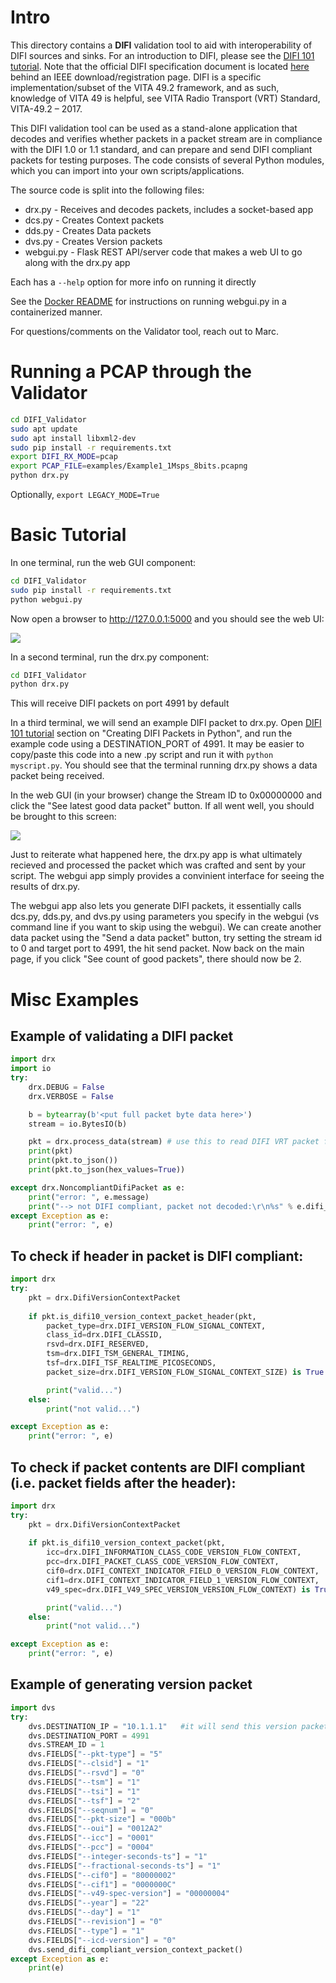 # Intro

This directory contains a **DIFI** validation tool to aid with interoperability of DIFI sources and sinks.  For an introduction to DIFI, please see the [DIFI 101 tutorial](https://github.com/DIFI-Consortium/DIFI-Certification/blob/main/DIFI_101_Tutorial.md).  Note that the official DIFI specification document is located [here](https://dificonsortium.org/standards/) behind an IEEE download/registration page.  DIFI is a specific implementation/subset of the VITA 49.2 framework, and as such, knowledge of VITA 49 is helpful, see VITA Radio Transport (VRT) Standard, VITA-49.2 – 2017.

This DIFI validation tool can be used as a stand-alone application that decodes and verifies whether packets in a packet stream are in compliance with the DIFI 1.0 or 1.1 standard, and can prepare and send DIFI compliant packets for testing purposes. The code consists of several Python modules, which you can import into your own scripts/applications.

The source code is split into the following files:

- drx.py - Receives and decodes packets, includes a socket-based app
- dcs.py - Creates Context packets
- dds.py - Creates Data packets
- dvs.py - Creates Version packets
- webgui.py - Flask REST API/server code that makes a web UI to go along with the drx.py app

Each has a `--help` option for more info on running it directly

See the [Docker README](docker/README.md) for instructions on running webgui.py in a containerized manner.

For questions/comments on the Validator tool, reach out to Marc.

# Running a PCAP through the Validator

```bash
cd DIFI_Validator
sudo apt update
sudo apt install libxml2-dev
sudo pip install -r requirements.txt
export DIFI_RX_MODE=pcap
export PCAP_FILE=examples/Example1_1Msps_8bits.pcapng
python drx.py
```

Optionally, `export LEGACY_MODE=True`

# Basic Tutorial

In one terminal, run the web GUI component:

```bash
cd DIFI_Validator
sudo pip install -r requirements.txt
python webgui.py
```

Now open a browser to http://127.0.0.1:5000 and you should see the web UI:

![](../images/difi_validator.png)

In a second terminal, run the drx.py component:

```bash
cd DIFI_Validator
python drx.py
```

This will receive DIFI packets on port 4991 by default

In a third terminal, we will send an example DIFI packet to drx.py.  Open [DIFI 101 tutorial](../DIFI_101_Tutorial.md#Creating_DIFI_Packets_in_Python) section on "Creating DIFI Packets in Python", and run the example code using a DESTINATION_PORT of 4991.  It may be easier to copy/paste this code into a new .py script and run it with `python myscript.py`.  You should see that the terminal running drx.py shows a data packet being received.

In the web GUI (in your browser) change the Stream ID to 0x00000000 and click the "See latest good data packet" button.  If all went well, you should be brought to this screen:

![](../images/good_data_packet.png)

Just to reiterate what happened here, the drx.py app is what ultimately recieved and processed the packet which was crafted and sent by your script.  The webgui app simply provides a convinient interface for seeing the results of drx.py.

The webgui app also lets you generate DIFI packets, it essentially calls dcs.py, dds.py, and dvs.py using parameters you specify in the webgui (vs command line if you want to skip using the webgui).  We can create another data packet using the "Send a data packet" button, try setting the stream id to 0 and target port to 4991, the hit send packet.  Now back on the main page, if you click "See count of good packets", there should now be 2.

# Misc Examples

## Example of validating a DIFI packet

```Python
import drx
import io
try:
    drx.DEBUG = False
    drx.VERBOSE = False

    b = bytearray(b'<put full packet byte data here>')
    stream = io.BytesIO(b)

    pkt = drx.process_data(stream) # use this to read DIFI VRT packet from byte stream (can be any packet type)
    print(pkt)
    print(pkt.to_json())
    print(pkt.to_json(hex_values=True))

except drx.NoncompliantDifiPacket as e:
    print("error: ", e.message)
    print("--> not DIFI compliant, packet not decoded:\r\n%s" % e.difi_info.to_json())
except Exception as e:
    print("error: ", e)

```

## To check if header in packet is DIFI compliant:

```Python
import drx
try:
    pkt = drx.DifiVersionContextPacket
    
    if pkt.is_difi10_version_context_packet_header(pkt,
        packet_type=drx.DIFI_VERSION_FLOW_SIGNAL_CONTEXT,
        class_id=drx.DIFI_CLASSID,
        rsvd=drx.DIFI_RESERVED,
        tsm=drx.DIFI_TSM_GENERAL_TIMING,
        tsf=drx.DIFI_TSF_REALTIME_PICOSECONDS,
        packet_size=drx.DIFI_VERSION_FLOW_SIGNAL_CONTEXT_SIZE) is True:

        print("valid...")
    else:
        print("not valid...")

except Exception as e:
    print("error: ", e)
```

## To check if packet contents are DIFI compliant (i.e. packet fields after the header):
```Python
import drx
try:
    pkt = drx.DifiVersionContextPacket
    
    if pkt.is_difi10_version_context_packet(pkt,
        icc=drx.DIFI_INFORMATION_CLASS_CODE_VERSION_FLOW_CONTEXT,
        pcc=drx.DIFI_PACKET_CLASS_CODE_VERSION_FLOW_CONTEXT,
        cif0=drx.DIFI_CONTEXT_INDICATOR_FIELD_0_VERSION_FLOW_CONTEXT,
        cif1=drx.DIFI_CONTEXT_INDICATOR_FIELD_1_VERSION_FLOW_CONTEXT,
        v49_spec=drx.DIFI_V49_SPEC_VERSION_VERSION_FLOW_CONTEXT) is True:

        print("valid...")
    else:
        print("not valid...")

except Exception as e:
    print("error: ", e)
```

## Example of generating version packet

```Python
import dvs
try:
    dvs.DESTINATION_IP = "10.1.1.1"   #it will send this version packet to this destination server address
    dvs.DESTINATION_PORT = 4991
    dvs.STREAM_ID = 1
    dvs.FIELDS["--pkt-type"] = "5"
    dvs.FIELDS["--clsid"] = "1"
    dvs.FIELDS["--rsvd"] = "0"
    dvs.FIELDS["--tsm"] = "1"
    dvs.FIELDS["--tsi"] = "1"
    dvs.FIELDS["--tsf"] = "2"
    dvs.FIELDS["--seqnum"] = "0"
    dvs.FIELDS["--pkt-size"] = "000b"
    dvs.FIELDS["--oui"] = "0012A2"
    dvs.FIELDS["--icc"] = "0001"
    dvs.FIELDS["--pcc"] = "0004"
    dvs.FIELDS["--integer-seconds-ts"] = "1"
    dvs.FIELDS["--fractional-seconds-ts"] = "1"
    dvs.FIELDS["--cif0"] = "80000002"
    dvs.FIELDS["--cif1"] = "0000000C"
    dvs.FIELDS["--v49-spec-version"] = "00000004"
    dvs.FIELDS["--year"] = "22"
    dvs.FIELDS["--day"] = "1"
    dvs.FIELDS["--revision"] = "0"
    dvs.FIELDS["--type"] = "1"
    dvs.FIELDS["--icd-version"] = "0"
    dvs.send_difi_compliant_version_context_packet()
except Exception as e:
    print(e)

```